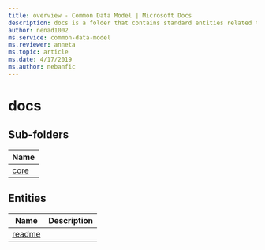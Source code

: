 ```yaml
---
title: overview - Common Data Model | Microsoft Docs
description: docs is a folder that contains standard entities related to the Common Data Model.
author: nenad1002
ms.service: common-data-model
ms.reviewer: anneta
ms.topic: article
ms.date: 4/17/2019
ms.author: nebanfic
---
```


# docs


## Sub-folders

|Name|
|---|
|[core](https://docs.microsoft.com/en-us/common-data-model/schema//core/overview)|




## Entities

|Name|Description|
|---|---|
|[readme](https://docs.microsoft.com/en-us/common-data-model/schema//readme)||
